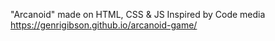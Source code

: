 "Arcanoid" made on HTML, CSS & JS Inspired by Code media https://genrigibson.github.io/arcanoid-game/